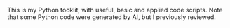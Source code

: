 This is my Python tooklit, with useful, basic and applied code scripts. Note that some Python code were generated by AI, but I previously reviewed.
